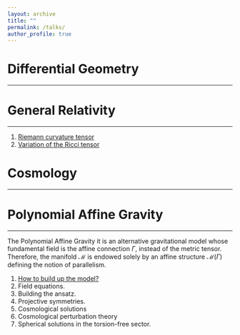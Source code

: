 ```yaml
---
layout: archive
title: ""
permalink: /talks/
author_profile: true
---
```



# Differential Geometry
---


# General Relativity
---
1. [Riemann curvature tensor](files/Riemann_Curvature.pdf)
2. [Variation of the Ricci tensor](files/Variation_Of_The_Ricci_Tensor.pdf)

# Cosmology
---


# Polynomial Affine Gravity
---

The Polynomial Affine Gravity it is an alternative gravitational model whose fundamental field is the affine connection $\Gamma$, instead
of the metric tensor. Therefore, the manifold $\mathcal{M}$ is endowed solely by an affine structure $\mathcal{M}\left(\Gamma\right)$
defining the notion of parallelism.

1. [How to build up the model?](/files/Action_PAG_2D.pdf)
2. Field equations.
3. Building the ansatz.
4. Projective symmetries.
5. Cosmological solutions
6. Cosmological perturbation theory
6. Spherical solutions in the torsion-free sector.
